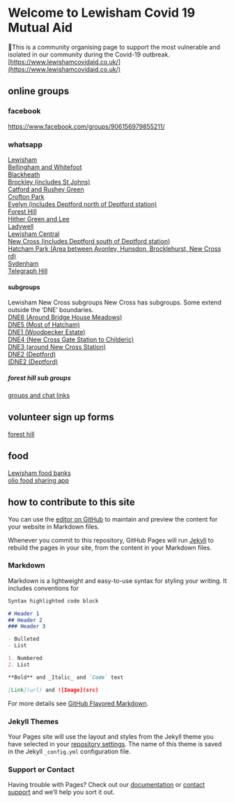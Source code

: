 # Welcome to Lewisham Covid 19 Mutual Aid
💜This is a community organising page to support the most vulnerable and isolated in our community during the Covid-19 outbreak.   
[https://www.lewishamcovidaid.co.uk/](https://www.lewishamcovidaid.co.uk/)
## online groups  

### facebook   
https://www.facebook.com/groups/906156979855211/  


### whatsapp
[Lewisham](https://chat.whatsapp.com/IIgMnpcLtTQ1OcQXjY1dIp)  
[Bellingham and Whitefoot](https://chat.whatsapp.com/Einpexb4aMs314JhCA4int)  
[Blackheath](https://chat.whatsapp.com/GuiZ8L5NXSUAjUf2QV5Stl)  
[Brockley (includes St Johns)](https://chat.whatsapp.com/BRZksqTruF9LT9s7GbLTdT)  
[Catford and Rushey Green](https://chat.whatsapp.com/BPwrCRahPUfE64s20vaEuS)  
[Crofton Park](https://chat.whatsapp.com/BBw6zHu1G4ZG4F6jJ4njbf)  
[Evelyn (includes Deptford north of Deptford station)](https://chat.whatsapp.com/IF28SA1HaW16fq8YVJ6rU5)  
[Forest Hill](https://chat.whatsapp.com/BGzBE202C6cELrzhg2SMFc)  
[Hither Green and Lee](https://chat.whatsapp.com/CKdDkuxm87w9hCFkvrbwym)  
[Ladywell](https://chat.whatsapp.com/JPnsCvvl7tcCRiaXECyoti)  
[Lewisham Central](https://chat.whatsapp.com/K1CeMAXPsEKEWB7N7ZbV4S)  
[New Cross (includes Deptford south of Deptford station)](https://chat.whatsapp.com/F5QcYWAuj54FhlV1f3woWc)  
[Hatcham Park (Area between Avonley, Hunsdon, Brocklehurst, New Cross rd)](https://chat.whatsapp.com/HxiuNhqpIyLE4X1U7JfoJc)  
[Sydenham](https://chat.whatsapp.com/F2SzjyPoodG9aD5a29IEIo)  
[Telegraph Hill](https://chat.whatsapp.com/Ds91FOu2zv5BNAUC7uSLZw)  

#### subgroups
Lewisham New Cross subgroups New Cross has subgroups. Some extend outside the ‘DNE’ boundaries.  
[DNE6 (Around Bridge House Meadows)](https://chat.whatsapp.com/C70kVXXdKOtJrZZikU9fXu)  
[DNE5 (Most of Hatcham)](https://chat.whatsapp.com/HxiuNhqpIyLE4X1U7JfoJc)  
[DNE1 (Woodpecker Estate)](https://chat.whatsapp.com/F5QcYWAuj54FhlV1f3woWc)  
[DNE4 (New Cross Gate Station to Childeric)](https://chat.whatsapp.com/BEHzCJrBbKu5JBeDTjLSHJ)  
[DNE3 (around New Cross Station)](https://chat.whatsapp.com/J4mCbxLGTAY2UQha57vgNj)  
[DNE2 (Deptford)](https://chat.whatsapp.com/FHg6OjKGAUAB45Olg9Umxo)   
[(DNE2 (Deptford)](https://chat.whatsapp.com/J4mCbxLGTAY2UQha57vgNj) 

##### forest hill sub groups
[groups and chat links](https://www.google.com/maps/d/u/0/viewer?hl=en&hl=en&mid=15COv-ATM1YFlhXhS6SaA3f5WmpSGuxRt&ll=51.44754127499999%2C-0.05616510000004382&z=17)


## volunteer sign up forms

[forest hill](https://docs.google.com/forms/d/e/1FAIpQLScGvJrsJaTKwwDrf1FtzaHMHe2fds4yrnzGoKE17aD34M_iUg/viewform)

## food 
[Lewisham food banks](https://lewisham.gov.uk/mayorandcouncil/community-support/communityledprojects/food-bank-donation-and-distribution-points)  
[olio food sharing app](https://olioex.com/)


## how to contribute to this site

You can use the [editor on GitHub](https://github.com/lewishamcovid19mutualaid/infosite/edit/master/README.md) to maintain and preview the content for your website in Markdown files.

Whenever you commit to this repository, GitHub Pages will run [Jekyll](https://jekyllrb.com/) to rebuild the pages in your site, from the content in your Markdown files.

### Markdown

Markdown is a lightweight and easy-to-use syntax for styling your writing. It includes conventions for

```markdown
Syntax highlighted code block

# Header 1
## Header 2
### Header 3

- Bulleted
- List

1. Numbered
2. List

**Bold** and _Italic_ and `Code` text

[Link](url) and ![Image](src)
```

For more details see [GitHub Flavored Markdown](https://guides.github.com/features/mastering-markdown/).

### Jekyll Themes

Your Pages site will use the layout and styles from the Jekyll theme you have selected in your [repository settings](https://github.com/lewishamcovid19mutualaid/infosite/settings). The name of this theme is saved in the Jekyll `_config.yml` configuration file.

### Support or Contact

Having trouble with Pages? Check out our [documentation](https://help.github.com/categories/github-pages-basics/) or [contact support](https://github.com/contact) and we’ll help you sort it out.
